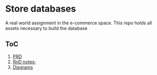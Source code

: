 # Store databases

A real world assignment in the e-commerce space. This repo holds all assets necessary to build the database

## ToC

1. [PRD](documents/PRD.md)
2. [RnD notes](documents/RnD_Notes.md);
3. [Diagrams](diagrams/)